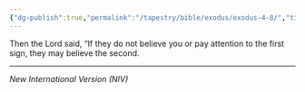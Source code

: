 ```yaml
---
{"dg-publish":true,"permalink":"/tapestry/bible/exodus/exodus-4-8/","title":"Exodus 4:8","tags":["bible-verse","bible-verse"],"dgHomeLink":true,"dgShowLocalGraph":true,"dgEnableSearch":true}
---
```


Then the Lord said, “If they do not believe you or pay attention to the first sign, they may believe the second.

---
*New International Version (NIV)*